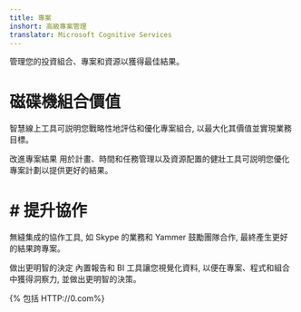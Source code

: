 ```yaml
---
title: 專案
inshort: 高級專案管理
translator: Microsoft Cognitive Services
---
```


管理您的投資組合、專案和資源以獲得最佳結果。

# 磁碟機組合價值
智慧線上工具可説明您戰略性地評估和優化專案組合, 以最大化其價值並實現業務目標。

改進專案結果
用於計畫、時間和任務管理以及資源配置的健壯工具可説明您優化專案計劃以提供更好的結果。

# # 提升協作
無縫集成的協作工具, 如 Skype 的業務和 Yammer 鼓勵團隊合作, 最終產生更好的結果跨專案。

做出更明智的決定
內置報告和 BI 工具讓您視覺化資料, 以便在專案、程式和組合中獲得洞察力, 並做出更明智的決策。

{% 包括 HTTP://0.com%}



